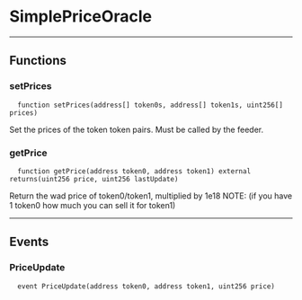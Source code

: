 # SimplePriceOracle




___

## Functions

### setPrices

```solidity
  function setPrices(address[] token0s, address[] token1s, uint256[] prices)
```

Set the prices of the token token pairs. Must be called by the feeder.



### getPrice

```solidity
  function getPrice(address token0, address token1) external returns(uint256 price, uint256 lastUpdate)
```

Return the wad price of token0/token1, multiplied by 1e18
NOTE: (if you have 1 token0 how much you can sell it for token1)




___

## Events

### PriceUpdate

```solidity
  event PriceUpdate(address token0, address token1, uint256 price)
```


